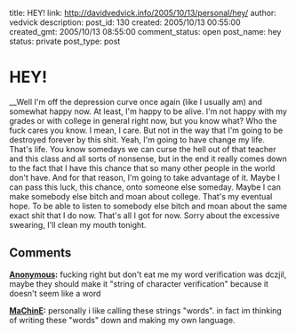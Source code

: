 title: HEY!
link: http://davidvedvick.info/2005/10/13/personal/hey/
author: vedvick
description: 
post_id: 130
created: 2005/10/13 00:55:00
created_gmt: 2005/10/13 08:55:00
comment_status: open
post_name: hey
status: private
post_type: post

# HEY!

__Well I'm off the depression curve once again (like I usually am) and somewhat happy now. At least, I'm happy to be alive. I'm not happy with my grades or with college in general right now, but you know what? Who the fuck cares you know. I mean, I care. But not in the way that I'm going to be destroyed forever by this shit. Yeah, I'm going to have change my life. That's life. You know somedays we can curse the hell out of that teacher and this class and all sorts of nonsense, but in the end it really comes down to the fact that I have this chance that so many other people in the world don't have. And for that reason, I'm going to take advantage of it. Maybe I can pass this luck, this chance, onto someone else someday. Maybe I can make somebody else bitch and moan about college. That's my eventual hope. To be able to listen to somebody else bitch and moan about the same exact shit that I do now. That's all I got for now. Sorry about the excessive swearing, I'll clean my mouth tonight.

## Comments

**[Anonymous](#45 "2005-10-13 23:24:00"):** fucking right but don't eat me my word verification was dczjil, maybe they should make it "string of character verification" because it doesn't seem like a word

**[MaChinE](#46 "2005-10-16 15:40:00"):** personally i like calling these strings "words". in fact im thinking of writing these "words" down and making my own language.

